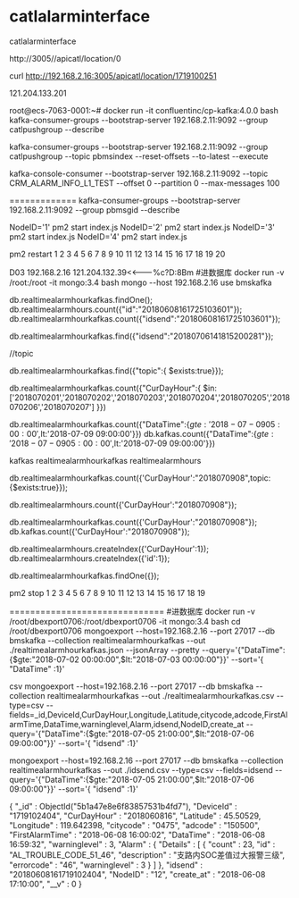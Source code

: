# catlalarminterface
catlalarminterface

http://3005//apicatl/location/0

curl http://192.168.2.16:3005/apicatl/location/1719100251


121.204.133.201	 

root@ecs-7063-0001:~# docker run -it confluentinc/cp-kafka:4.0.0 bash
kafka-consumer-groups --bootstrap-server 192.168.2.11:9092  --group catlpushgroup --describe


kafka-consumer-groups --bootstrap-server 192.168.2.11:9092  --group catlpushgroup  --topic pbmsindex --reset-offsets --to-latest --execute


kafka-console-consumer --bootstrap-server 192.168.2.11:9092 --topic CRM_ALARM_INFO_L1_TEST --offset 0 --partition 0 --max-messages 100

=============
kafka-consumer-groups --bootstrap-server 192.168.2.11:9092  --group pbmsgid --describe

NodeID='1' pm2 start index.js
NodeID='2' pm2 start index.js
NodeID='3' pm2 start index.js
NodeID='4' pm2 start index.js

pm2 restart 1 2 3 4 5 6 7 8 9 10 11 12 13 14 15 16 17 18 19 20

D03 192.168.2.16 121.204.132.39<<---%c?D:8Bm
#进数据库
docker run -v /root:/root -it mongo:3.4 bash
mongo --host 192.168.2.16
use bmskafka

db.realtimealarmhourkafkas.findOne();
db.realtimealarmhours.count({"id":"20180608161725103601"});
db.realtimealarmhourkafkas.count({"idsend":"20180608161725103601"});

db.realtimealarmhourkafkas.find({"idsend":"20180706141815200281"});

//topic


db.realtimealarmhourkafkas.find({"topic":{
  $exists:true}});

db.realtimealarmhourkafkas.count({"CurDayHour":{
  $in:['2018070201','2018070202','2018070203','2018070204','2018070205','2018070206','2018070207']
  }})

db.realtimealarmhourkafkas.count({"DataTime":{$gte:'2018-07-09 05:00:00',$lt:'2018-07-09 09:00:00'}})
db.kafkas.count({"DataTime":{$gte:'2018-07-09 05:00:00',$lt:'2018-07-09 09:00:00'}})



kafkas
realtimealarmhourkafkas
realtimealarmhours

db.realtimealarmhourkafkas.count({'CurDayHour':"2018070908",topic:{$exists:true}});


db.realtimealarmhours.count({'CurDayHour':"2018070908"});

db.realtimealarmhourkafkas.count({'CurDayHour':"2018070908"});
db.kafkas.count({'CurDayHour':"2018070908"});


db.realtimealarmhours.createIndex({'CurDayHour':1});
db.realtimealarmhours.createIndex({'id':1});

db.realtimealarmhourkafkas.findOne({});

pm2 stop 1 2 3 4 5 6 7 8 9 10 11 12 13 14 15 16 17 18 19

==============================
#进数据库
docker run -v /root/dbexport0706:/root/dbexport0706 -it mongo:3.4 bash
cd /root/dbexport0706
mongoexport --host=192.168.2.16 --port 27017 --db bmskafka --collection realtimealarmhourkafkas --out ./realtimealarmhourkafkas.json --jsonArray --pretty  --query='{"DataTime":{$gte:"2018-07-02 00:00:00",$lt:"2018-07-03 00:00:00"}}' --sort='{ "DataTime" :1}'

csv
mongoexport --host=192.168.2.16 --port 27017 --db bmskafka --collection realtimealarmhourkafkas --out ./realtimealarmhourkafkas.csv --type=csv --fields=_id,DeviceId,CurDayHour,Longitude,Latitude,citycode,adcode,FirstAlarmTime,DataTime,warninglevel,Alarm,idsend,NodeID,create_at --query='{"DataTime":{$gte:"2018-07-05 21:00:00",$lt:"2018-07-06 09:00:00"}}' --sort='{ "idsend" :1}'

mongoexport --host=192.168.2.16 --port 27017 --db bmskafka --collection realtimealarmhourkafkas --out ./idsend.csv --type=csv --fields=idsend --query='{"DataTime":{$gte:"2018-07-05 21:00:00",$lt:"2018-07-06 09:00:00"}}' --sort='{ "idsend" :1}'


{ "_id" : ObjectId("5b1a47e8e6f83857531b4fd7"), "DeviceId" : "1719102404", "CurDayHour" : "2018060816", "Latitude" : 45.50529, "Longitude" : 119.642398, "citycode" : "0475", "adcode" : "150500", "FirstAlarmTime" : "2018-06-08 16:00:02", "DataTime" : "2018-06-08 16:59:32", "warninglevel" : 3, "Alarm" : { "Details" : [ { "count" : 23, "id" : "AL_TROUBLE_CODE_51_46", "description" : "支路内SOC差值过大报警三级", "errorcode" : "46", "warninglevel" : 3 } ] }, "idsend" : "20180608161719102404", "NodeID" : "12", "create_at" : "2018-06-08 17:10:00", "__v" : 0 }
